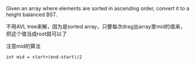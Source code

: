 Given an array where elements are sorted in ascending order, convert it to a height balanced BST.

不用AVL tree来解，因为是sorted array，只要每次drag出array里mid的值来，把这个值当成root就可以了

注意mid的算法

    int mid = start+(end-start)/2
